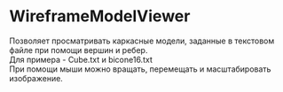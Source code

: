 # WireframeModelViewer
Позволяет просматривать каркасные модели, заданные в текстовом файле при помощи вершин и ребер.<br>
Для примера - Cube.txt и bicone16.txt<br>
При помощи мыши можно вращать, перемещать и масштабировать изображение.
